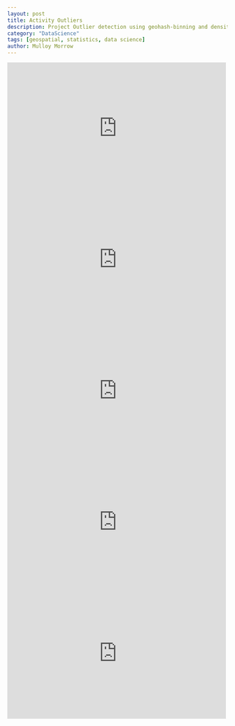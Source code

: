 ```yaml
---
layout: post
title: Activity Outliers
description: Project Outlier detection using geohash-binning and density estimation.   
category: "DataScience"
tags: [geospatial, statistics, data science]
author: Mulloy Morrow
---
```


<iframe width="500" height="300" scrolling="no" frameborder="no" src="https://www.google.com/fusiontables/embedviz?q=select+col2+from+19ZelMBAHSGifb8B_kroP7BUXRN0PWzZEqXlc3PJr&amp;viz=MAP&amp;h=false&amp;lat=45.08591740412464&amp;lng=-92.90794363281249&amp;t=1&amp;z=7&amp;l=col2&amp;y=2&amp;tmplt=2&amp;hml=GEOCODABLE"></iframe>


<iframe width="500" height="300" scrolling="no" frameborder="no" src="https://www.google.com/fusiontables/embedviz?q=select+col2+from+1s5-zYK_X2BpXmtu0fVupdvZKgoOAQflQs3Ah0j9H&amp;viz=MAP&amp;h=false&amp;lat=37.85653583371676&amp;lng=-83.84446675000004&amp;t=1&amp;z=6&amp;l=col2&amp;y=2&amp;tmplt=2&amp;hml=GEOCODABLE"></iframe>

<iframe width="500" height="300" scrolling="no" frameborder="no" src="https://www.google.com/fusiontables/embedviz?q=select+col2+from+1LGrzV6X6da5jNUYRL3DUcqLzJJK7EQ7VUcN7rjKJ&amp;viz=MAP&amp;h=false&amp;lat=41.198638552232396&amp;lng=-74.46904246093749&amp;t=1&amp;z=6&amp;l=col2&amp;y=2&amp;tmplt=2&amp;hml=GEOCODABLE"></iframe>

<iframe width="500" height="300" scrolling="no" frameborder="no" src="https://www.google.com/fusiontables/embedviz?q=select+col2+from+1m9rscnaoszQ73dmxYmnA2a-8gxn19B8V2Bh63tHG&amp;viz=MAP&amp;h=false&amp;lat=39.774382675447086&amp;lng=-85.291822421875&amp;t=1&amp;z=7&amp;l=col2&amp;y=2&amp;tmplt=2&amp;hml=GEOCODABLE"></iframe>

<iframe width="500" height="300" scrolling="no" frameborder="no" src="https://www.google.com/fusiontables/embedviz?q=select+col2+from+1SlwNZv4hsppO-KUrDH0osSsNMJbxok16J3FQWypY&amp;viz=MAP&amp;h=false&amp;lat=26.64456216460632&amp;lng=-36.65332440625002&amp;t=1&amp;z=2&amp;l=col2&amp;y=2&amp;tmplt=2&amp;hml=GEOCODABLE"></iframe>